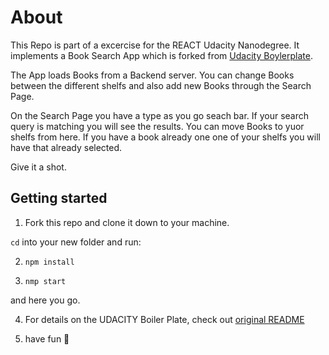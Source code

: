 # About

This Repo is part of a excercise for the REACT Udacity Nanodegree. It implements a Book Search App which is forked from [Udacity Boylerplate](https://github.com/udacity/reactnd-project-myreads-starter).

The App loads Books from a Backend server. You can change Books between the different shelfs and also add new Books through the Search Page.

On the Search Page you have a type as you go seach bar. If your search query is matching you will see the results. You can move Books to yuor shelfs from here. If you have a book already one one of your shelfs you will have that already selected.

Give it a shot.

## Getting started

1. Fork this repo and clone it down to your machine.

`cd` into your new folder and run:

2. `npm install`

3. `nmp start`

and here you go.

4. For details on the UDACITY Boiler Plate, check out [original README](EADME-Template.md)

5. have fun :octopus:
